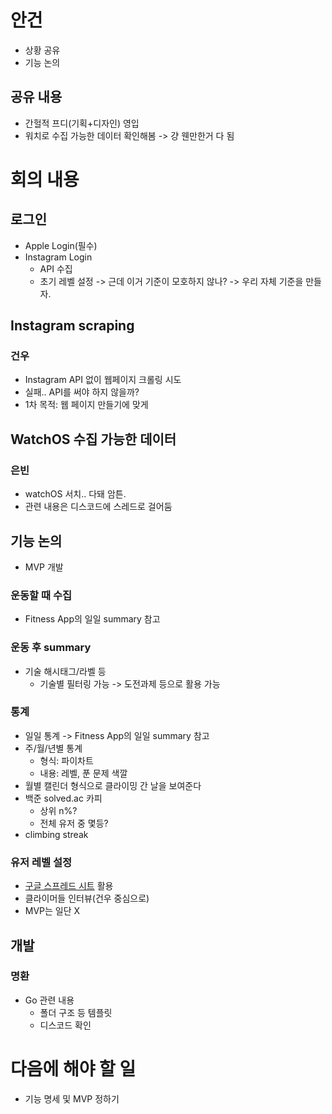 # 안건
- 상황 공유
- 기능 논의

## 공유 내용
- 간헐적 프디(기획+디자인) 영입
- 워치로 수집 가능한 데이터 확인해봄 -> 걍 웬만한거 다 됨

# 회의 내용

## 로그인

- Apple Login(필수)
- Instagram Login
  - API 수집
  - 초기 레벨 설정 -> 근데 이거 기준이 모호하지 않나? -> 우리 자체 기준을 만들자.

## Instagram scraping

### 건우
- Instagram API 없이 웹페이지 크롤링 시도
- 실패.. API를 써야 하지 않을까?
- 1차 목적: 웹 페이지 만들기에 맞게 

## WatchOS 수집 가능한 데이터

### 은빈
- watchOS 서치.. 다돼 암튼.
- 관련 내용은 디스코드에 스레드로 걸어둠

## 기능 논의
- MVP 개발

### 운동할 때 수집
- Fitness App의 일일 summary 참고

### 운동 후 summary
- 기술 해시태그/라벨 등
  - 기술별 필터링 가능 -> 도전과제 등으로 활용 가능

### 통계
- 일일 통계 -> Fitness App의 일일 summary 참고
- 주/월/년별 통계
  - 형식: 파이차트
  - 내용: 레벨, 푼 문제 색깔
- 월별 캘린더 형식으로 클라이밍 간 날을 보여준다
- 백준 solved.ac 카피
  - 상위 n%?
  - 전체 유저 중 몇등?
- climbing streak

### 유저 레벨 설정
  - [구글 스프레드 시트](https://docs.google.com/spreadsheets/d/1vCNtl_1dyvIA_Wwl22ABcclF9Qt3iVWte7yY32Xhcsg/edit#gid=0) 활용
  - 클라이머들 인터뷰(건우 중심으로)
  - MVP는 일단 X

## 개발

### 명환
- Go 관련 내용
  - 폴더 구조 등 템플릿
  - 디스코드 확인

# 다음에 해야 할 일
- 기능 명세 및 MVP 정하기